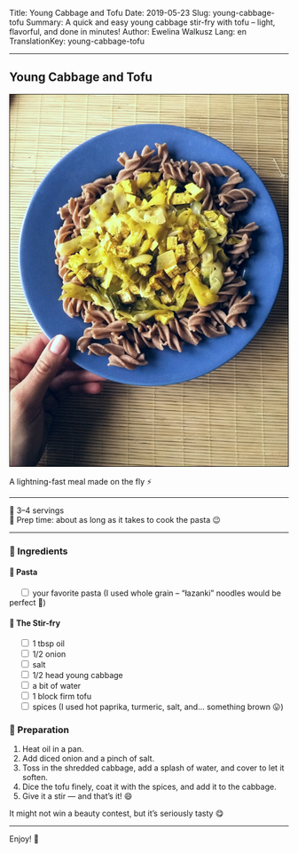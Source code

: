 Title: Young Cabbage and Tofu
Date: 2019-05-23
Slug: young-cabbage-tofu
Summary: A quick and easy young cabbage stir-fry with tofu – light, flavorful, and done in minutes!
Author: Ewelina Walkusz
Lang: en
TranslationKey: young-cabbage-tofu

---

## Young Cabbage and Tofu

![def]

A lightning-fast meal made on the fly ⚡

---

🔹 3–4 servings </br>
🔹 Prep time: about as long as it takes to cook the pasta 😉

---

### 🌿 Ingredients

#### 🍜 Pasta

&emsp; <input type="checkbox"> your favorite pasta (I used whole grain – “łazanki” noodles would be perfect 🙂) </br>

#### 🥬 The Stir-fry

&emsp; <input type="checkbox"> 1 tbsp oil </br>
&emsp; <input type="checkbox"> 1/2 onion </br>
&emsp; <input type="checkbox"> salt </br>
&emsp; <input type="checkbox"> 1/2 head young cabbage </br>
&emsp; <input type="checkbox"> a bit of water </br>
&emsp; <input type="checkbox"> 1 block firm tofu </br>
&emsp; <input type="checkbox"> spices (I used hot paprika, turmeric, salt, and... something brown 😛) </br>

### 📝 Preparation

1. Heat oil in a pan.  
2. Add diced onion and a pinch of salt.  
3. Toss in the shredded cabbage, add a splash of water, and cover to let it soften.  
4. Dice the tofu finely, coat it with the spices, and add it to the cabbage.  
5. Give it a stir — and that’s it! 😄  

It might not win a beauty contest, but it’s seriously tasty 😋

---

Enjoy! 💚

[def]: static/images/young_cabbage_tofu.jpg
